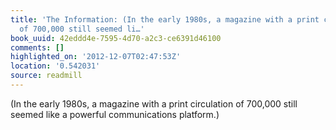 ```yaml
---
title: 'The Information: (In the early 1980s, a magazine with a print circulation
  of 700,000 still seemed li…'
book_uuid: 42eddd4e-7595-4d70-a2c3-ce6391d46100
comments: []
highlighted_on: '2012-12-07T02:47:53Z'
location: '0.542031'
source: readmill
---
```


(In the early 1980s, a magazine with a print circulation of 700,000 still seemed like a powerful communications platform.)